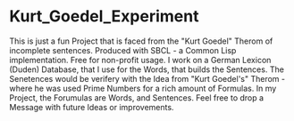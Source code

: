 # Kurt_Goedel_Experiment
This is just a fun Project that is faced from the "Kurt Goedel" Therom of incomplete sentences. Produced with SBCL - a Common Lisp implementation. Free for non-profit usage.
I work on a German Lexicon (Duden) Database, that I use for the Words, that builds the Sentences.
The Senetences would be verifery with the Idea from "Kurt Goedel's" Therom - where he was used Prime Numbers for a rich amount of Formulas.
In my Project, the Forumulas are Words, and Sentences.
Feel free to drop a Message with future Ideas or improvements.
